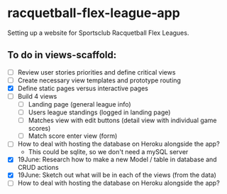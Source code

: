 # racquetball-flex-league-app
Setting up a website for Sportsclub Racquetball Flex Leagues.

## To do in views-scaffold:
- [ ] Review user stories priorities and define critical views
- [ ] Create necessary view templates and prototype routing
- [x] Define static pages versus interactive pages
- [ ] Build 4 views
  - [ ] Landing page (general league info)
  - [ ] Users league standings (logged in landing page)
  - [ ] Matches view with edit buttons (detail view with individual game scores)
  - [ ] Match score enter view (form)
- [ ] How to deal with hosting the database on Heroku alongside the app?
  * This could be sqlite, so we don't need a mySQL server
- [x] 19June: Research how to make a new Model / table in database and CRUD actions
- [x] 19June: Sketch out what will be in each of the views (from the data)
- [ ] How to deal with hosting the database on Heroku alongside the app?
